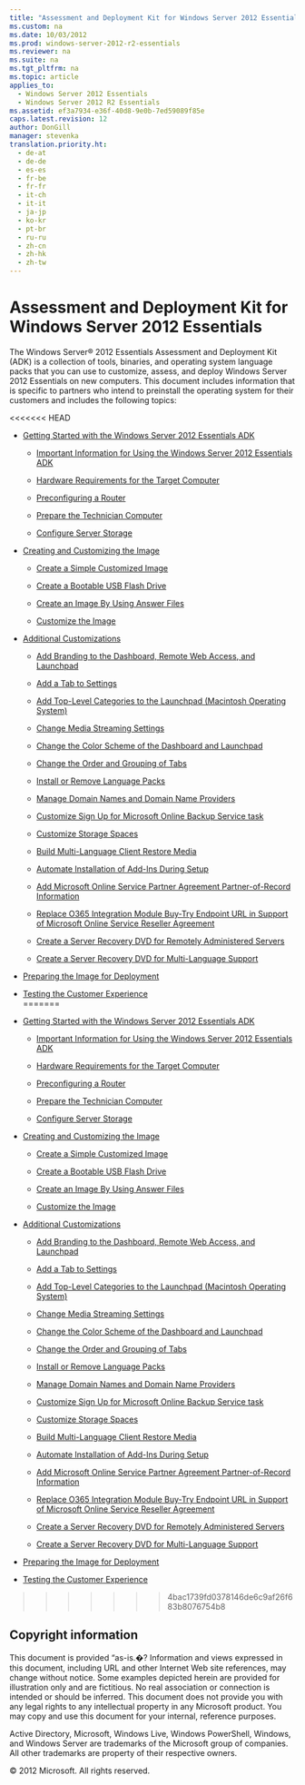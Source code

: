 ```yaml
---
title: "Assessment and Deployment Kit for Windows Server 2012 Essentials"
ms.custom: na
ms.date: 10/03/2012
ms.prod: windows-server-2012-r2-essentials
ms.reviewer: na
ms.suite: na
ms.tgt_pltfrm: na
ms.topic: article
applies_to: 
  - Windows Server 2012 Essentials
  - Windows Server 2012 R2 Essentials
ms.assetid: ef3a7934-e36f-40d8-9e0b-7ed59089f85e
caps.latest.revision: 12
author: DonGill
manager: stevenka
translation.priority.ht: 
  - de-at
  - de-de
  - es-es
  - fr-be
  - fr-fr
  - it-ch
  - it-it
  - ja-jp
  - ko-kr
  - pt-br
  - ru-ru
  - zh-cn
  - zh-hk
  - zh-tw
---
```

# Assessment and Deployment Kit for Windows Server 2012 Essentials
The  Windows Server® 2012 Essentials Assessment and Deployment Kit (ADK) is a collection of tools, binaries, and operating system language packs that you can use to customize, assess, and deploy  Windows Server 2012 Essentials on new computers. This document includes information that is specific to partners who intend to preinstall the operating system for their customers and includes the following topics:  
  
<<<<<<< HEAD
-   [Getting Started with the Windows Server 2012 Essentials ADK](Getting-Started-with-the-Windows-Server-2012-Essentials-ADK.md)  
  
    -   [Important Information for Using the Windows Server 2012 Essentials ADK](Important-Information-for-Using-the-Windows-Server-2012-Essentials-ADK.md)  
  
    -   [Hardware Requirements for the Target Computer](Hardware-Requirements-for-the-Target-Computer.md)  
  
    -   [Preconfiguring a Router](Preconfiguring-a-Router.md)  
  
    -   [Prepare the Technician Computer](Prepare-the-Technician-Computer.md)  
  
    -   [Configure Server Storage](Configure-Server-Storage.md)  
  
-   [Creating and Customizing the Image](Creating-and-Customizing-the-Image.md)  
  
    -   [Create a Simple Customized Image](Create-a-Simple-Customized-Image.md)  
  
    -   [Create a Bootable USB Flash Drive](Create-a-Bootable-USB-Flash-Drive.md)  
  
    -   [Create an Image By Using Answer Files](Create-an-Image-By-Using-Answer-Files.md)  
  
    -   [Customize the Image](Customize-the-Image.md)  
  
-   [Additional Customizations](Additional-Customizations.md)  
  
    -   [Add Branding to the Dashboard, Remote Web Access, and Launchpad](Add-Branding-to-the-Dashboard--Remote-Web-Access--and-Launchpad.md)  
  
    -   [Add a Tab to Settings](Add-a-Tab-to-Settings.md)  
  
    -   [Add Top-Level Categories to the Launchpad (Macintosh Operating System)](Add-Top-Level-Categories-to-the-Launchpad--Macintosh-Operating-System-.md)  
  
    -   [Change Media Streaming Settings](Change-Media-Streaming-Settings.md)  
  
    -   [Change the Color Scheme of the Dashboard and Launchpad](Change-the-Color-Scheme-of-the-Dashboard-and-Launchpad.md)  
  
    -   [Change the Order and Grouping of Tabs](Change-the-Order-and-Grouping-of-Tabs.md)  
  
    -   [Install or Remove Language Packs](Install-or-Remove-Language-Packs.md)  
  
    -   [Manage Domain Names and Domain Name Providers](Manage-Domain-Names-and-Domain-Name-Providers.md)  
  
    -   [Customize Sign Up for Microsoft Online Backup Service task](Customize-Sign-Up-for-Microsoft-Online-Backup-Service-task.md)  
  
    -   [Customize Storage Spaces](Customize-Storage-Spaces.md)  
  
    -   [Build Multi-Language Client Restore Media](Build-Multi-Language-Client-Restore-Media.md)  
  
    -   [Automate Installation of Add-Ins During Setup](Automate-Installation-of-Add-Ins-During-Setup.md)  
  
    -   [Add Microsoft Online Service Partner Agreement Partner-of-Record Information](Add-Microsoft-Online-Service-Partner-Agreement-Partner-of-Record-Information.md)  
  
    -   [Replace O365 Integration Module Buy-Try Endpoint URL in Support of Microsoft Online Service Reseller Agreement](Replace-O365-Integration-Module-Buy-Try-Endpoint-URL-in-Support-of-Microsoft-Online-Service-Reseller-Agreement.md)  
  
    -   [Create a Server Recovery DVD for Remotely Administered Servers](Create-a-Server-Recovery-DVD-for-Remotely-Administered-Servers.md)  
  
    -   [Create a Server Recovery DVD for Multi-Language Support](Create-a-Server-Recovery-DVD-for-Multi-Language-Support.md)  
  
-   [Preparing the Image for Deployment](Preparing-the-Image-for-Deployment.md)  
  
-   [Testing the Customer Experience](Testing-the-Customer-Experience.md)  
=======
-   [Getting Started with the Windows Server 2012 Essentials ADK](../install/Getting-Started-with-the-Windows-Server-2012-Essentials-ADK.md)  
  
    -   [Important Information for Using the Windows Server 2012 Essentials ADK](../install/Important-Information-for-Using-the-Windows-Server-2012-Essentials-ADK.md)  
  
    -   [Hardware Requirements for the Target Computer](../install/Hardware-Requirements-for-the-Target-Computer.md)  
  
    -   [Preconfiguring a Router](../install/Preconfiguring-a-Router.md)  
  
    -   [Prepare the Technician Computer](../install/Prepare-the-Technician-Computer.md)  
  
    -   [Configure Server Storage](../install/Configure-Server-Storage.md)  
  
-   [Creating and Customizing the Image](../install/Creating-and-Customizing-the-Image.md)  
  
    -   [Create a Simple Customized Image](../install/Create-a-Simple-Customized-Image.md)  
  
    -   [Create a Bootable USB Flash Drive](../install/Create-a-Bootable-USB-Flash-Drive.md)  
  
    -   [Create an Image By Using Answer Files](../install/Create-an-Image-By-Using-Answer-Files.md)  
  
    -   [Customize the Image](../install/Customize-the-Image.md)  
  
-   [Additional Customizations](../install/Additional-Customizations.md)  
  
    -   [Add Branding to the Dashboard, Remote Web Access, and Launchpad](../install/Add-Branding-to-the-Dashboard--Remote-Web-Access--and-Launchpad.md)  
  
    -   [Add a Tab to Settings](../install/Add-a-Tab-to-Settings.md)  
  
    -   [Add Top-Level Categories to the Launchpad (Macintosh Operating System)](../install/Add-Top-Level-Categories-to-the-Launchpad--Macintosh-Operating-System-.md)  
  
    -   [Change Media Streaming Settings](../install/Change-Media-Streaming-Settings.md)  
  
    -   [Change the Color Scheme of the Dashboard and Launchpad](../install/Change-the-Color-Scheme-of-the-Dashboard-and-Launchpad.md)  
  
    -   [Change the Order and Grouping of Tabs](../install/Change-the-Order-and-Grouping-of-Tabs.md)  
  
    -   [Install or Remove Language Packs](../install/Install-or-Remove-Language-Packs.md)  
  
    -   [Manage Domain Names and Domain Name Providers](../install/Manage-Domain-Names-and-Domain-Name-Providers.md)  
  
    -   [Customize Sign Up for Microsoft Online Backup Service task](../install/Customize-Sign-Up-for-Microsoft-Online-Backup-Service-task.md)  
  
    -   [Customize Storage Spaces](../install/Customize-Storage-Spaces.md)  
  
    -   [Build Multi-Language Client Restore Media](../install/Build-Multi-Language-Client-Restore-Media.md)  
  
    -   [Automate Installation of Add-Ins During Setup](../install/Automate-Installation-of-Add-Ins-During-Setup.md)  
  
    -   [Add Microsoft Online Service Partner Agreement Partner-of-Record Information](../install/Add-Microsoft-Online-Service-Partner-Agreement-Partner-of-Record-Information.md)  
  
    -   [Replace O365 Integration Module Buy-Try Endpoint URL in Support of Microsoft Online Service Reseller Agreement](../install/Replace-O365-Integration-Module-Buy-Try-Endpoint-URL-in-Support-of-Microsoft-Online-Service-Reseller-Agreement.md)  
  
    -   [Create a Server Recovery DVD for Remotely Administered Servers](../install/Create-a-Server-Recovery-DVD-for-Remotely-Administered-Servers.md)  
  
    -   [Create a Server Recovery DVD for Multi-Language Support](../install/Create-a-Server-Recovery-DVD-for-Multi-Language-Support.md)  
  
-   [Preparing the Image for Deployment](../install/Preparing-the-Image-for-Deployment.md)  
  
-   [Testing the Customer Experience](../install/Testing-the-Customer-Experience.md)  
>>>>>>> 4bac1739fd0378146de6c9af26f683b8076754b8
  
## Copyright information  
 This document is provided “as-is.�? Information and views expressed in this document, including URL and other Internet Web site references, may change without notice. Some examples depicted herein are provided for illustration only and are fictitious. No real association or connection is intended or should be inferred. This document does not provide you with any legal rights to any intellectual property in any Microsoft product. You may copy and use this document for your internal, reference purposes.  
  
 Active Directory, Microsoft, Windows Live, Windows PowerShell, Windows, and Windows Server are trademarks of the Microsoft group of companies. All other trademarks are property of their respective owners.  
  
 © 2012 Microsoft. All rights reserved.
